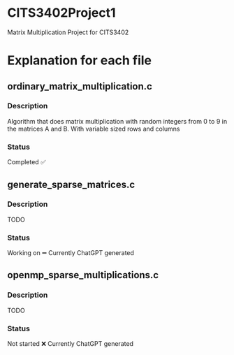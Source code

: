 # CITS3402Project1
Matrix Multiplication Project for CITS3402
# Explanation for each file

## ordinary_matrix_multiplication.c
### Description
Algorithm that does matrix multiplication with random integers from 0 to 9 in the matrices A and B. With variable sized rows and columns
### Status
Completed ✅

## generate_sparse_matrices.c
### Description
TODO
### Status
Working on :heavy_minus_sign:
Currently ChatGPT generated

## openmp_sparse_multiplications.c
### Description
TODO
### Status
Not started ❌
Currently ChatGPT generated

